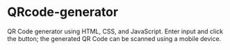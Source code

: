 # QRcode-generator

QR Code generator using HTML, CSS, and JavaScript. Enter input and click the button; the generated QR Code can be scanned using a mobile device.
